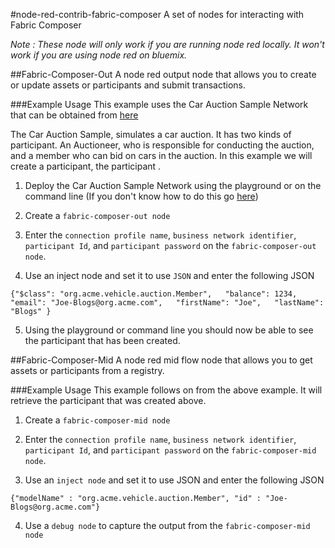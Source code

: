 #node-red-contrib-fabric-composer
A set of nodes for interacting with Fabric Composer

*Note : These node will only work if you are running node red locally. It won't work if you are using node red on bluemix.*


##Fabric-Composer-Out
A node red output node that allows you to create or update assets or participants and submit transactions.

###Example Usage
This example uses the Car Auction Sample Network that can be obtained from [here](https://github.com/fabric-composer/sample-networks/tree/master/packages/carauction-network)

The Car Auction Sample, simulates a car auction. It has two kinds of participant. An Auctioneer, who is responsible for conducting the auction, and a member who can bid on cars in the auction.
In this example we will create a participant, the participant .

1. Deploy the Car Auction Sample Network using the playground or on the command line (If you don't know how to do this go [here](https://fabric-composer.github.io/))

2. Create a `fabric-composer-out node`

3. Enter the `connection profile name`, `business network identifier`, `participant Id`, and `participant password` on the `fabric-composer-out node`.

4. Use an inject node and set it to use `JSON` and enter the following JSON

```
{"$class": "org.acme.vehicle.auction.Member",   "balance": 1234,   "email": "Joe-Blogs@org.acme.com",   "firstName": "Joe",   "lastName": "Blogs" }
```

5. Using the playground or command line you should now be able to see the participant that has been created.

##Fabric-Composer-Mid
A node red mid flow node that allows you to get assets or participants from a registry.

###Example Usage
This example follows on from the above example. It will retrieve the participant that was created above.
 
 1. Create a `fabric-composer-mid node`
 
 2. Enter the `connection profile name`, `business network identifier`, `participant Id`, and `participant password` on the `fabric-composer-mid node`.
 
 3. Use an `inject node` and set it to use JSON and enter the following JSON
 
 ```
{"modelName" : "org.acme.vehicle.auction.Member", "id" : "Joe-Blogs@org.acme.com"}
```

4. Use a `debug node` to capture the output from the `fabric-composer-mid node`
